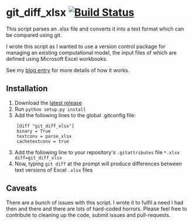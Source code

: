 # git_diff_xlsx  [![Build Status](https://travis-ci.org/willu47/git_diff_xlsx.svg?branch=develop)](https://travis-ci.org/willu47/git_diff_xlsx)


This script parses an .xlsx file and converts it into a text format which can be compared using git.

I wrote this script as I wanted to use a version control package for managing an existing computational model,
the input files of which are defined using Microsoft Excel workbooks.

See my [blog entry](https://wiki.ucl.ac.uk/x/P7MpAg) for more details of how it works.

## Installation

1. Download the [latest release](https://github.com/willu47/git_diff_xlsx/releases/latest)
1. Run `python setup.py install`
2. Add the following lines to the global .gitconfig file:

```
    [diff "git_diff_xlsx"]
    binary = True
    textconv = parse_xlsx
    cachetextconv = true
```

3. Add the following line to your repository's `.gitattributes` file
    `*.xlsx diff=git_diff_xlsx`
4. Now, typing `git diff` at the prompt will produce differences between
text versions of Excel `.xlsx` files

## Caveats

There are a bunch of issues with this script.
I wrote it to fulfil a need I had then and there and there are lots of hard-coded horrors.
Please feel free to contribute to cleaning up the code, submit issues and pull-requests.
